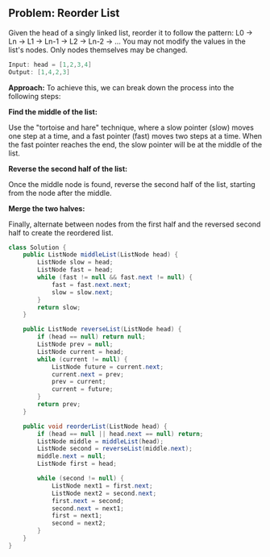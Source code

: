 ## Problem: Reorder List
Given the head of a singly linked list, reorder it to follow the pattern:
L0 → Ln → L1 → Ln-1 → L2 → Ln-2 → …
You may not modify the values in the list's nodes. Only nodes themselves may be changed.

```java
Input: head = [1,2,3,4]
Output: [1,4,2,3]
```

**Approach:**
To achieve this, we can break down the process into the following steps:

**Find the middle of the list:**

Use the "tortoise and hare" technique, where a slow pointer (slow) moves one step at a time, and a fast pointer (fast) moves two steps at a time. When the fast pointer reaches the end, the slow pointer will be at the middle of the list.

**Reverse the second half of the list:**

Once the middle node is found, reverse the second half of the list, starting from the node after the middle.

**Merge the two halves:**

Finally, alternate between nodes from the first half and the reversed second half to create the reordered list.


```java
class Solution {
    public ListNode middleList(ListNode head) {
        ListNode slow = head;
        ListNode fast = head;
        while (fast != null && fast.next != null) {
            fast = fast.next.next;
            slow = slow.next;
        }
        return slow;
    }

    public ListNode reverseList(ListNode head) {
        if (head == null) return null;
        ListNode prev = null;
        ListNode current = head;
        while (current != null) {
            ListNode future = current.next;
            current.next = prev;
            prev = current;
            current = future;
        }
        return prev;
    }

    public void reorderList(ListNode head) {
        if (head == null || head.next == null) return;
        ListNode middle = middleList(head);
        ListNode second = reverseList(middle.next);
        middle.next = null;
        ListNode first = head;

        while (second != null) {
            ListNode next1 = first.next;
            ListNode next2 = second.next;
            first.next = second;
            second.next = next1;
            first = next1;
            second = next2;
        }
    }
}
```
